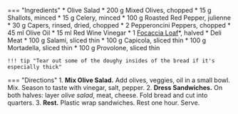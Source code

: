 === "Ingredients"
    * Olive Salad
        * 200 g Mixed Olives, chopped
        * 15 g Shallots, minced
        * 15 g Celery, minced
        * 100 g Roasted Red Pepper, julienne
        * 30 g Capers, rinsed, dried, chopped
        * 2 Pepperoncini Peppers, chopped
        * 45 ml Olive Oil
        * 15 ml Red Wine Vinegar
    * 1 [Focaccia Loaf](../breads/focaccia.md)*, halved
    * Deli Meat
        * 100 g Salami, sliced thin
        * 100 g Capicola, sliced thin
        * 100 g Mortadella, sliced thin
        * 100 g Provolone, sliced thin

    !!! tip "Tear out some of the doughy insides of the bread if it's especially thick"

=== "Directions"
    1. **Mix Olive Salad.** Add olives, veggies, oil in a small bowl. Mix. Season to taste with vinegar, salt, pepper.
    2. **Dress Sandwiches.** On both halves: layer *olive salad*, meat, cheese. Fold bread and cut into quarters.
    3. **Rest.** Plastic wrap sandwiches. Rest one hour. Serve.

[^1]:
    Royer, Blake. ["Classic Muffaletta Sandwich Recipe."](https://www.seriouseats.com/recipes/2010/09/dinner-tonight-muffaletta-sandwich.html) *Serious Eats.* 16 September 2010. Accessed 2020.
